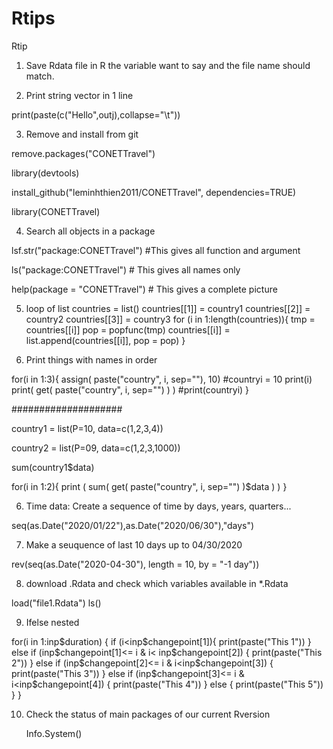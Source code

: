 # Rtips
Rtip
1. Save Rdata file in R the variable want to say and the file name should match.

2. Print string vector in 1 line

 print(paste(c("Hello",outj),collapse="\t"))


3. Remove and install from git

remove.packages("CONETTravel")

library(devtools)

install_github("leminhthien2011/CONETTravel", dependencies=TRUE)

library(CONETTravel)

4. Search all objects in a package

lsf.str("package:CONETTravel") #This gives all function and argument

ls("package:CONETTravel") # This gives all names only

help(package = "CONETTravel") # This gives a complete picture

5. loop of list
countries = list()
countries[[1]] = country1
countries[[2]] = country2
countries[[3]] = country3
for (i in 1:length(countries)){
  tmp = countries[[i]]
  pop = popfunc(tmp)
  countries[[i]] = list.append(countries[[i]], pop = pop)
}

6. Print things with names in order

for(i in 1:3){
  assign( paste("country", i, sep=""), 10) #countryi = 10
  print(i)
  print( get( paste("country", i, sep="") ) ) #print(countryi)
}

####################

country1 = list(P=10, data=c(1,2,3,4))

country2 = list(P=09, data=c(1,2,3,1000))


sum(country1$data)

for(i in 1:2){
   print ( sum( get( paste("country", i, sep="") )$data ) )
}

6. Time data: Create a sequence of time by days, years, quarters...

seq(as.Date("2020/01/22"),as.Date("2020/06/30"),"days")

7. Make a seuquence of last 10 days up to 04/30/2020

rev(seq(as.Date("2020-04-30"), length =  10, by = "-1 day"))

8. download .Rdata and check which variables available in *.Rdata

load("file1.Rdata")
ls()

9. Ifelse nested

for(i in 1:inp$duration)
{
if (i<inp$changepoint[1]){
  print(paste("This 1"))
} else if (inp$changepoint[1]<= i & i< inp$changepoint[2]) {
  print(paste("This 2"))
  } else if (inp$changepoint[2]<= i & i<inp$changepoint[3]) {
  print(paste("This 3"))
} else if (inp$changepoint[3]<= i & i<inp$changepoint[4]) {
  print(paste("This 4"))
} else {
  print(paste("This 5"))
}
}

10. Check the status of main packages of our current Rversion
     
     Info.System()


